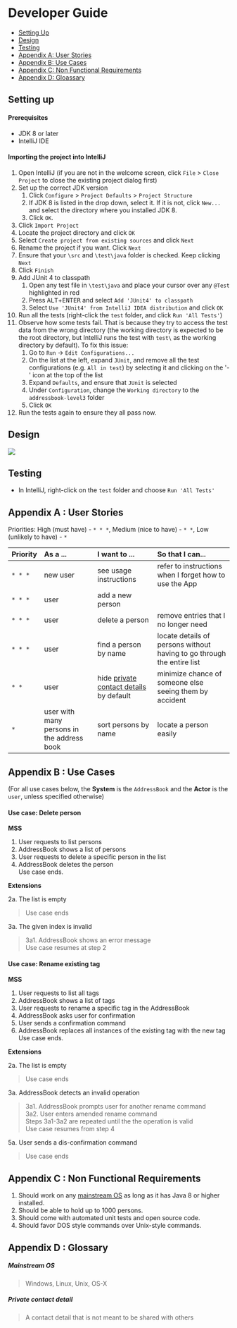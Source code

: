 # Developer Guide

* [Setting Up](#setting-up)
* [Design](#design)
* [Testing](#testing)
* [Appendix A: User Stories](#appendix-a--user-stories)
* [Appendix B: Use Cases](#appendix-b--use-cases)
* [Appendix C: Non Functional Requirements](#appendix-c--non-functional-requirements)
* [Appendix D: Gloassary](#appendix-d--glossary)

## Setting up

#### Prerequisites

* JDK 8 or later
* IntelliJ IDE

#### Importing the project into IntelliJ

1. Open IntelliJ (if you are not in the welcome screen, click `File` > `Close Project` to close the existing project dialog first)
2. Set up the correct JDK version
   1. Click `Configure` > `Project Defaults` > `Project Structure`
   2. If JDK 8 is listed in the drop down, select it. If it is not, click `New...` and select the directory where you installed JDK 8.
   3. Click `OK`.
3. Click `Import Project`
4. Locate the project directory and click `OK`
5. Select `Create project from existing sources` and click `Next`
6. Rename the project if you want. Click `Next`
7. Ensure that your `\src` and `\test\java` folder is checked. Keep clicking `Next`
8. Click `Finish`
9. Add JUnit 4 to classpath
   1. Open any test file in `\test\java` and place your cursor over any `@Test` highlighted in red
   2. Press <kbd>ALT</kbd>+<kbd>ENTER</kbd> and select `Add 'JUnit4' to classpath`
   3. Select `Use 'JUnit4' from IntelliJ IDEA distribution` and click `OK`
10. Run all the tests (right-click the `test` folder, and click `Run 'All Tests'`)
11. Observe how some tests fail. That is because they try to access the test data from the wrong directory (the working directory is expected to be the root directory, but IntelliJ runs the test with `test\` as the working directory by default). To fix this issue:
    1. Go to `Run` -> `Edit Configurations...`
    2. On the list at the left, expand `JUnit`, and remove all the test configurations (e.g. `All in test`) by selecting it and clicking on the '-' icon at the top of the list
    3. Expand `Defaults`, and ensure that `JUnit` is selected
    4. Under `Configuration`, change the `Working directory` to the `addressbook-level3` folder
    5. Click `OK`
12. Run the tests again to ensure they all pass now.

## Design
<img src="images/mainClassDiagram.png"/>

## Testing

* In IntelliJ, right-click on the `test` folder and choose `Run 'All Tests'`

## Appendix A : User Stories

Priorities: High (must have) - `* * *`, Medium (nice to have)  - `* *`,  Low (unlikely to have) - `*`


Priority | As a ... | I want to ... | So that I can...
-------- | :-------- | :--------- | :-----------
`* * *` | new user | see usage instructions | refer to instructions when I forget how to use the App
`* * *` | user | add a new person |
`* * *` | user | delete a person | remove entries that I no longer need
`* * *` | user | find a person by name | locate details of persons without having to go through the entire list
`* *` | user | hide [private contact details](#private-contact-detail) by default | minimize chance of someone else seeing them by accident
`*` | user with many persons in the address book | sort persons by name | locate a person easily


## Appendix B : Use Cases

(For all use cases below, the **System** is the `AddressBook` and the **Actor** is the `user`, unless specified otherwise)

#### Use case: Delete person

**MSS**

1. User requests to list persons
2. AddressBook shows a list of persons
3. User requests to delete a specific person in the list
4. AddressBook deletes the person <br>
Use case ends.

**Extensions**

2a. The list is empty

> Use case ends

3a. The given index is invalid

> 3a1. AddressBook shows an error message <br>
  Use case resumes at step 2

#### Use case: Rename existing tag

**MSS**

1. User requests to list all tags
2. AddressBook shows a list of tags
3. User requests to rename a specific tag in the AddressBook
4. AddressBook asks user for confirmation
5. User sends a confirmation command
6. AddressBook replaces all instances of the existing tag with the new tag <br>
Use case ends.

**Extensions**

2a. The list is empty
> Use case ends

3a. AddressBook detects an invalid operation
> 3a1. AddressBook prompts user for another rename command <br>
> 3a2. User enters amended rename command <br>
> Steps 3a1-3a2 are repeated until the the operation is valid <br>
> Use case resumes from step 4

5a. User sends a dis-confirmation command
> Use case ends

## Appendix C : Non Functional Requirements

1. Should work on any [mainstream OS](#mainstream-os) as long as it has Java 8 or higher installed.
2. Should be able to hold up to 1000 persons.
3. Should come with automated unit tests and open source code.
4. Should favor DOS style commands over Unix-style commands.

## Appendix D : Glossary

##### Mainstream OS

> Windows, Linux, Unix, OS-X

##### Private contact detail

> A contact detail that is not meant to be shared with others
